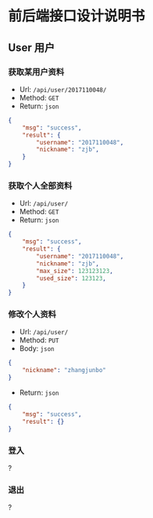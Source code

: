 # 前后端接口设计说明书

## User 用户

### 获取某用户资料

* Url: `/api/user/2017110048/`
* Method: `GET`
* Return: `json`

```json
{
    "msg": "success",
    "result": {
        "username": "2017110048",
        "nickname": "zjb",
    }
}
```

### 获取个人全部资料

* Url: `/api/user/`
* Method: `GET`
* Return: `json`

```json
{
    "msg": "success",
    "result": {
        "username": "2017110048",
        "nickname": "zjb",
        "max_size": 123123123,
        "used_size": 123123,
    }
}
```

### 修改个人资料

* Url: `/api/user/`
* Method: `PUT`
* Body: `json`

```json
{
    "nickname": "zhangjunbo"
}
```

* Return: `json`

```json
{
    "msg": "success",
    "result": {}
}
```

### **登入**

?

### **退出**

?
